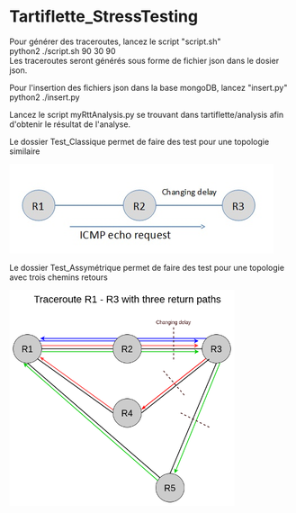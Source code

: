 # Tartiflette_StressTesting

Pour générer des traceroutes, lancez le script "script.sh"   
python2 ./script.sh 90 30 90  
Les traceroutes seront générés sous forme de fichier json dans le dosier json.

Pour l'insertion des fichiers json dans la base mongoDB, lancez "insert.py"  
python2 ./insert.py
  
Lancez le script myRttAnalysis.py se trouvant dans tartiflette/analysis afin d'obtenir le résultat de l'analyse.


Le dossier Test_Classique permet de faire des test pour une topologie similaire

![Screenshot](Test_Classique/route%20det.jpg)


Le dossier Test_Assymétrique permet de faire des test pour une topologie avec trois chemins retours

![Screenshot](Test_Assymetrique/routes.png)

